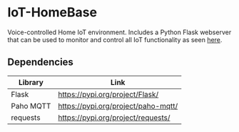 # IoT-HomeBase
Voice-controlled Home IoT environment. Includes a Python Flask webserver that can be used to monitor and control all IoT functionality as seen [here](https://github.com/rmhowe425/IoT-HomeBase/wiki/Class-Diagram---Static-Design). 


## Dependencies

Library | Link
------------ | -------------
Flask | https://pypi.org/project/Flask/
Paho MQTT | https://pypi.org/project/paho-mqtt/
requests | https://pypi.org/project/requests/

